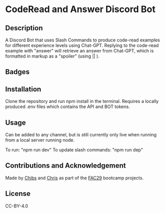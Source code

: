 # CodeRead and Answer Discord Bot

## Description

A Discord Bot that uses Slash Commands to produce code-read examples for different experience levels using Chat-GPT. Replying to the code-read example with "answer" will retrieve an answer from Chat-GPT, which is formatted in markup as a "spoiler" (using || ).

## Badges

## Installation

Clone the repository and run npm install in the terminal. 
Requires a locally produced .env files which contains the API and BOT tokens.

## Usage

Can be added to any channel, but is still currently only live when running from a local server running node. 

To run: "npm run dev"
To update slash commands: "npm run dep"

## Contributions and Acknowledgement

Made by [Chibs](https://github.com/ChibsDev) and [Chris](https://github.com/chriscotimms) as part of the [FAC29](https://github.com/fac29b) bootcamp projects.

## License

CC-BY-4.0